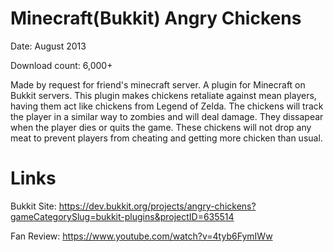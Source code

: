 # Minecraft(Bukkit) Angry Chickens
Date: August 2013

Download count: 6,000+

Made by request for friend's minecraft server. A plugin for Minecraft on Bukkit servers. This plugin makes chickens retaliate against mean players, having them act like chickens from Legend of Zelda. The chickens will track the player in a similar way to zombies and will deal damage. They dissapear when the player dies or quits the game. These chickens will not drop any meat to prevent players from cheating and getting more chicken than usual.

# Links
Bukkit Site: https://dev.bukkit.org/projects/angry-chickens?gameCategorySlug=bukkit-plugins&projectID=635514

Fan Review:  https://www.youtube.com/watch?v=4tyb6FymIWw
